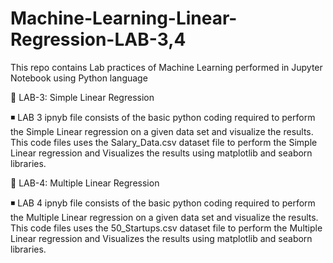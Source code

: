 # Machine-Learning-Linear-Regression-LAB-3,4

This repo contains Lab practices of Machine Learning performed in Jupyter Notebook using Python language

🚀 LAB-3: Simple Linear Regression

◾ LAB 3 ipnyb file consists of the basic python coding required to perform the Simple Linear regression on a given data set and visualize the results. This code files uses the Salary_Data.csv dataset file to perform the Simple Linear regression and Visualizes the results using matplotlib and seaborn libraries.

🚀 LAB-4: Multiple Linear Regression

◾ LAB 4 ipnyb file consists of the basic python coding required to perform the Multiple Linear regression on a given data set and visualize the results. This code files uses the 50_Startups.csv dataset file to perform the Multiple Linear regression and Visualizes the results using matplotlib and seaborn libraries.
